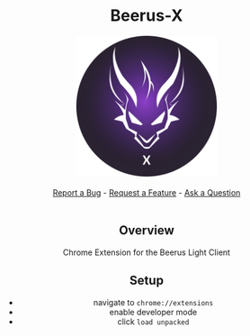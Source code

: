 <div align="center">
  <h1>Beerus-X</h1>
    <img src="assets/beerus-x.png" height="250">
  <br />
  <br />
  <a href="https://github.com/keep-starknet-strange/beerus-x/issues/new?assignees=&labels=bug&template=01_BUG_REPORT.md&title=bug%3A+">Report a Bug</a>
  -
  <a href="https://github.com/keep-starknet-strange/beerus-x/issues/new?assignees=&labels=enhancement&template=02_FEATURE_REQUEST.md&title=feat%3A+">Request a Feature</a>
  -
  <a href="https://github.com/keep-starknet-strange/beerus-x/discussions">Ask a Question</a>
</div>

<div align="center">
<br />

## Overview
Chrome Extension for the Beerus Light Client

## Setup

- navigate to `chrome://extensions`
- enable developer mode
- click `load unpacked`